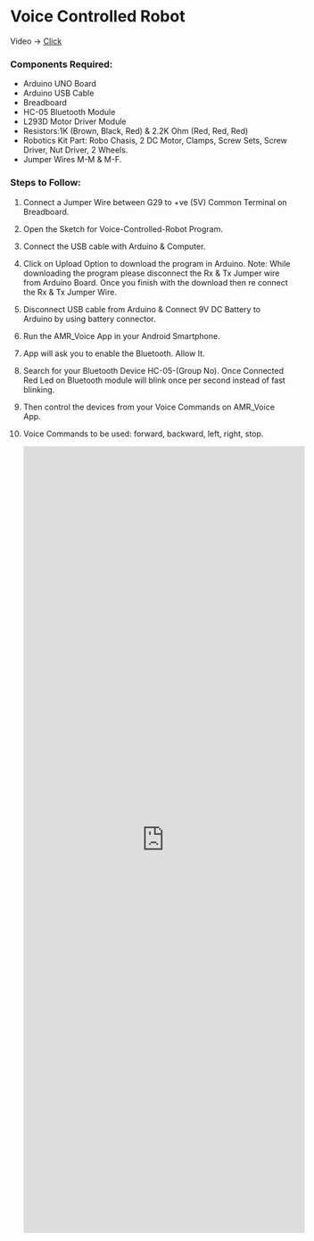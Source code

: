 # Voice Controlled Robot 
Video -> [Click](https://www.linkedin.com/posts/vivekreddykesavarapu_arduino-arduinoproject-voicecontrol-activity-7052732669050191872-CiJV?utm_source=share&utm_medium=member_desktop)
### Components Required:
  - Arduino UNO Board
  - Arduino USB Cable
  - Breadboard
  - HC-05 Bluetooth Module
  - L293D Motor Driver Module
  - Resistors:1K (Brown, Black, Red) & 2.2K Ohm (Red, Red, Red)
  - Robotics Kit Part: Robo Chasis, 2 DC Motor, Clamps, Screw Sets, Screw Driver, Nut 
    Driver, 2 Wheels.
  - Jumper Wires M-M & M-F.
### Steps to Follow:
1. Connect a Jumper Wire between G29 to +ve (5V) Common Terminal on Breadboard.
2. Open the Sketch for Voice-Controlled-Robot Program.
3. Connect the USB cable with Arduino & Computer.
4. Click on Upload Option to download the program in Arduino. Note: While downloading the program please disconnect the Rx & Tx Jumper wire from Arduino Board. Once you finish with the download then re connect the Rx & Tx Jumper Wire.
5. Disconnect USB cable from Arduino & Connect 9V DC Battery to Arduino by using battery connector.
6. Run the AMR_Voice App in your Android Smartphone.
7. App will ask you to enable the Bluetooth. Allow It.
8. Search for your Bluetooth Device HC-05-(Group No). Once Connected Red Led on Bluetooth module will blink once per second instead of fast blinking.
9. Then control the devices from your Voice Commands on AMR_Voice App.
10. Voice Commands to be used: forward, backward, left, right, stop.

    <iframe src="https://www.linkedin.com/embed/feed/update/urn:li:ugcPost:7052732574581854209" height="1411" width="504" frameborder="0" allowfullscreen="" title="Embedded post"></iframe>
